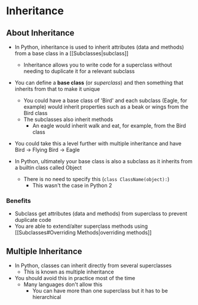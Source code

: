 # Inheritance

## About Inheritance
- In Python, inheritance is used to inherit attributes (data and methods) from a base class in a [[Subclasses|subclass]]
	- Inheritance allows you to write code for a superclass without needing to duplicate it for a relevant subclass
- You can define a **base class** (or *superclass*) and then something that inherits from that to make it unique
	- You could have a base class of 'Bird' and each subclass (Eagle, for example) would inherit properties such as a beak or wings from the Bird class
	- The subclasses also inherit methods
		- An eagle would inherit walk and eat, for example, from the Bird class
- You could take this a level further with multiple inheritance and have Bird $\rightarrow$ Flying Bird $\rightarrow$ Eagle

- In Python, ultimately your base class is also a subclass as it inherits from a builtin class called Object
	- There is no need to specify this (`class ClassName(object):`)
		- This wasn't the case in Python 2

### Benefits
- Subclass get attributes (data and methods) from superclass to prevent duplicate code
- You are able to extend/alter superclass methods using [[Subclasses#Overriding Methods|overriding methods]]

## Multiple Inheritance
- In Python, classes can inherit directly from several superclasses
	- This is known as multiple inheritance
- You should avoid this in practice most of the time
	- Many languages don't allow this
		- You can have more than one superclass but it has to be hierarchical
